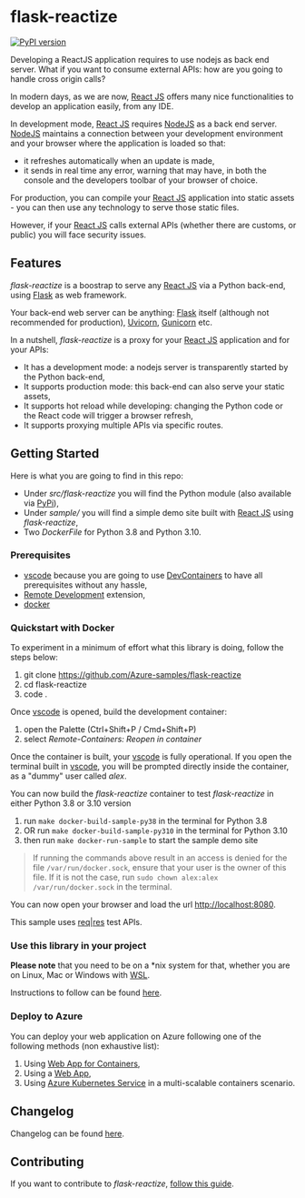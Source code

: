 # flask-reactize

[![PyPI version](https://badge.fury.io/py/flask-reactize.svg)](https://badge.fury.io/py/flask-reactize)

Developing a ReactJS application requires to use nodejs as back end server.
What if you want to consume external APIs: how are you going to handle cross origin calls?

In modern days, as we are now, [React JS](https://reactjs.org/) offers many nice functionalities to develop an application easily, from any IDE.

In development mode, [React JS](https://reactjs.org/) requires [NodeJS](https://nodejs.org/en/) as a back end server. [NodeJS](https://nodejs.org/en/) maintains a connection between your development environment and your browser where the application is loaded so that:

* it refreshes automatically when an update is made,
* it sends in real time any error, warning that may have, in both the console and the developers toolbar of your browser of choice.

For production, you can compile your [React JS](https://reactjs.org/) application into static assets - you can then use any technology to serve those static files.

However, if your [React JS](https://reactjs.org/) calls external APIs (whether there are customs, or public) you will face security issues.

## Features

*flask-reactize* is a boostrap to serve any [React JS](https://reactjs.org/) via a Python back-end, using [Flask](https://flask.palletsprojects.com/en/2.0.x/) as web framework. 

Your back-end web server can be anything: [Flask](https://flask.palletsprojects.com/en/2.0.x/) itself (although not recommended for production), [Uvicorn](https://www.uvicorn.org/), [Gunicorn](https://gunicorn.org/) etc.

In a nutshell, *flask-reactize* is a proxy for your [React JS](https://reactjs.org/) application and for your APIs:

* It has a development mode: a nodejs server is transparently started by the Python back-end,
* It supports production mode: this back-end can also serve your static assets,
* It supports hot reload while developing: changing the Python code or the React code will trigger a browser refresh,
* It supports proxying multiple APIs via specific routes.

## Getting Started

Here is what you are going to find in this repo:

* Under *src/flask-reactize* you will find the Python module (also available via [PyPi](https://pypi.org/project/flask-reactize/)),
* Under *sample/* you will find a simple demo site built with [React JS](https://reactjs.org/) using *flask-reactize*,
* Two *DockerFile* for Python 3.8 and Python 3.10.

### Prerequisites

* [vscode](https://code.visualstudio.com/) because you are going to use [DevContainers](https://code.visualstudio.com/docs/remote/containers) to have all prerequisites without any hassle,
* [Remote Development](https://marketplace.visualstudio.com/items?itemName=ms-vscode-remote.vscode-remote-extensionpack) extension,
* [docker](https://www.docker.com/)

### Quickstart with Docker

To experiment in a minimum of effort what this library is doing, follow the steps below:

1. git clone https://github.com/Azure-samples/flask-reactize
2. cd flask-reactize
3. code .

Once [vscode](https://code.visualstudio.com/) is opened, build the development container:

1. open the Palette (Ctrl+Shift+P / Cmd+Shift+P)
2. select *Remote-Containers: Reopen in container*

Once the container is built, your [vscode](https://code.visualstudio.com/) is fully operational. If you open the terminal built in [vscode](https://code.visualstudio.com/), you will be prompted directly inside the container, as a "dummy" user called *alex*.

You can now build the *flask-reactize* container to test *flask-reactize* in either Python 3.8 or 3.10 version

1. run `make docker-build-sample-py38` in the terminal for Python 3.8
2. OR run `make docker-build-sample-py310` in the terminal for Python 3.10
3. then run `make docker-run-sample` to start the sample demo site

> If running the commands above result in an access is denied for the file `/var/run/docker.sock`, ensure that your user is the owner of this file. If it is not the case, run `sudo chown alex:alex /var/run/docker.sock` in the terminal.

You can now open your browser and load the url [http://localhost:8080](http://localhost:8080).

This sample uses [req|res](https://reqres.in) test APIs.

### Use this library in your project

**Please note** that you need to be on a *nix system for that, whether you are on Linux, Mac or Windows with [WSL](https://docs.microsoft.com/en-us/windows/wsl/about).

Instructions to follow can be found [here](./src/flask-reactize/README.md).

### Deploy to Azure

You can deploy your web application on Azure following one of the following methods (non exhaustive list):

1. Using [Web App for Containers](https://docs.microsoft.com/en-us/azure/app-service/quickstart-custom-container?tabs=dotnet&pivots=container-linux),
2. Using a [Web App](https://docs.microsoft.com/en-US/azure/app-service/quickstart-python?tabs=flask%2Cwindows%2Cazure-portal%2Cterminal-bash%2Cvscode-deploy%2Cdeploy-instructions-azportal%2Cdeploy-instructions-zip-azcli),
3. Using [Azure Kubernetes Service](https://azure.microsoft.com/en-us/services/kubernetes-service/#overview) in a multi-scalable containers scenario.

## Changelog

Changelog can be found [here](./CHANGELOG.md).

## Contributing

If you want to contribute to *flask-reactize*, [follow this guide](./CONTRIBUTING.md).
